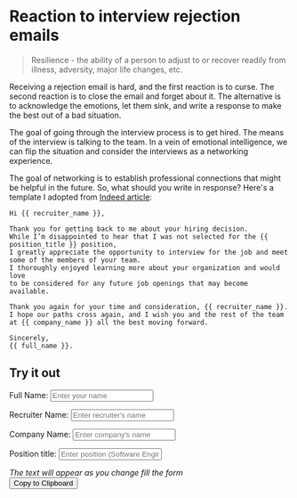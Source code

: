 # Reaction to interview rejection emails

> Resilience - the ability of a person to adjust to or recover readily from illness, adversity, major life changes, etc.

Receiving a rejection email is hard, and the first reaction is to curse.
The second reaction is to close the email and forget about it.
The alternative is to acknowledge the emotions, let them sink, and write a response to make the best out of a bad situation.

The goal of going through the interview process is to get hired.
The means of the interview is talking to the team.
In a vein of emotional intelligence, we can flip the situation and consider the interviews as a networking experience.

The goal of networking is to establish professional connections that might be helpful in the future.
So, what should you write in response? Here's a template I adopted from [Indeed article](https://www.indeed.com/career-advice/finding-a-job/how-to-respond-to-a-job-rejection-email):

```
Hi {{ recruiter_name }},

Thank you for getting back to me about your hiring decision.
While I’m disappointed to hear that I was not selected for the {{ position_title }} position,
I greatly appreciate the opportunity to interview for the job and meet some of the members of your team.
I thoroughly enjoyed learning more about your organization and would love
to be considered for any future job openings that may become available.

Thank you again for your time and consideration, {{ recruiter_name }}.
I hope our paths cross again, and I wish you and the rest of the team at {{ company_name }} all the best moving forward.

Sincerely,
{{ full_name }}.
```

## Try it out

<!-- Input fields -->
<label for="fullName">Full Name:</label>
<input type="text" id="fullName" placeholder="Enter your name">

<label for="recruiterName">Recruiter Name:</label>
<input type="text" id="recruiterName" placeholder="Enter recruiter's name">

<label for="companyName">Company Name:</label>
<input type="text" id="companyName" placeholder="Enter company's name">

<label for="positionTitle">Position title:</label>
<input type="text" id="positionTitle" placeholder="Enter position (Software Engineer)">

<!-- Placeholder for rendered template -->
<div id="output"><i>The text will appear as you change fill the form</i></div>
<button id="copyButton">Copy to Clipboard</button>

<script>
    function renderTemplate() {
        const fullName = document.getElementById('fullName').value;
        const recruiterName = document.getElementById('recruiterName').value;
        const companyName = document.getElementById('companyName').value;
        const positionTitle = document.getElementById('positionTitle').value;
        document.getElementById('output').innerHTML = `Hi ${recruiterName},
<br/><br/>
Thank you for getting back to me about your hiring decision.
While I’m disappointed to hear that I was not selected for the ${positionTitle} position,
I greatly appreciate the opportunity to interview for the job and meet some of the members of your team.
I thoroughly enjoyed learning more about your organization and would love
to be considered for any future job openings that may become available.
<br/><br/>
Thank you again for your time and consideration, ${recruiterName}.
I hope our paths cross again, and I wish you and the rest of the team at ${companyName} all the best moving forward.
<br/><br/>
Sincerely,<br />
${fullName}.`;
    }

    function copyToClipboard() {
        const textToCopy = document.getElementById('output').textContent;
        const textArea = document.createElement('textarea');
        textArea.value = textToCopy;
        document.body.appendChild(textArea);
        textArea.select();
        document.execCommand('copy');
        document.body.removeChild(textArea);
    }

    document.getElementById('fullName').addEventListener('input', renderTemplate);
    document.getElementById('recruiterName').addEventListener('input', renderTemplate);
    document.getElementById('companyName').addEventListener('input', renderTemplate);
    document.getElementById('positionTitle').addEventListener('input', renderTemplate);
    document.getElementById('copyButton').addEventListener('click', copyToClipboard);
    renderTemplate();
</script>
